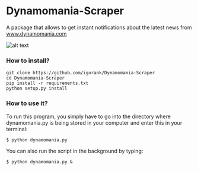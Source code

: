 # Dynamomania-Scraper
A package that allows to get instant notifications about the latest news from www.dynamomania.com

![alt text](https://i.imgur.com/YFNyPIX.jpeg)

### How to install?
```
git clone https://github.com/igorank/Dynamomania-Scraper
cd Dynamomania-Scraper
pip install -r requirements.txt
python setup.py install
```
### How to use it?
To run this program, you simply have to go into the directory where dynamomania.py is being stored in your computer and enter this in your terminal:
```
$ python dynamomania.py
```
You can also run the script in the background by typing:
```
$ python dynamomania.py &
```
